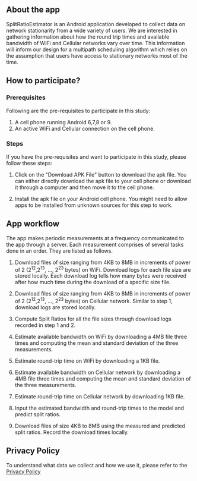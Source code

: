 ## About the app
SplitRatioEstimator is an Android application developed to collect data on network stationarity from a wide variety of users. We are interested in gathering information about how the round trip times and available bandwidth of WiFi and Cellular networks vary over time. This information will inform our design for a multipath scheduling algorithm which relies on the assumption that users have access to stationary networks most of the time. 



## How to participate?  

### Prerequisites
Following are the pre-requisites to participate in this study:

1. A cell phone running Android 6,7,8 or 9. 
2. An active WiFi and Cellular connection on the cell phone.


### Steps
If you have the pre-requisites and want to participate in this study, please follow these steps:

1. Click on the "Download APK File" button to download the apk file. You can either directly download the apk file to your cell phone or download it through a computer and then move it to the cell phone.

2. Install the apk file on your Android cell phone. You might need to allow apps to be installed from unknown sources for this step to work. 


## App workflow
The app makes periodic measurements at a frequency communicated to the app through a server. Each measurement comprises of several tasks done in an order. They are listed as follows.

1. Download files of size ranging from 4KB to 8MB in increments of power of 2 (2<sup>12</sup>,2<sup>13</sup>, …, 2<sup>23</sup> bytes) on WiFi. Download logs for each file size are stored locally. Each download log tells how many bytes were received after how much time during the download of a specific size file. 

2. Download files of size ranging from 4KB to 8MB in increments of power of 2 (2<sup>12</sup>,2<sup>13</sup>, …, 2<sup>23</sup> bytes) on Cellular network. Similar to step 1, download logs are stored locally.

3. Compute Split Ratios for all the file sizes through download logs recorded in step 1 and 2. 

4. Estimate available bandwidth on WiFi by downloading a 4MB file three times and computing the mean and standard deviation of the three measurements.

5. Estimate round-trip time on WiFi by downloading a 1KB file.

6. Estimate available bandwidth on Cellular network by downloading a 4MB file three times and computing the mean and standard deviation of the three measurements.

7. Estimate round-trip time on Cellular network by downloading 1KB file.

8. Input the estimated bandwidth and round-trip times to the model and predict split ratios. 

9. Download files of size 4KB to 8MB using the measured and predicted split ratios. Record the download times locally. 


## Privacy Policy
To understand what data we collect and how we use it, please refer to the [Privacy Policy](https://drive.google.com/file/d/1z593pqp7ac1Vk8Sj5OzfaPgq-fXXMYbn/view?usp=sharing)

